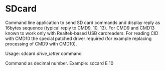 # SDcard
Command line application to send SD card commands and display reply as 16bytes sequence (typical reply to CMD9, 10, 13).
For CMD9 and CMD13 known to work only with Realtek-based USB cardreaders. For reading CID with CMD10 the special patched driver required 
(for example replacing processing of CMD9 with CMD10).

Usage: sdcard _drive_letter_ command

Command as decimal number.
Example: sdcard E 10
